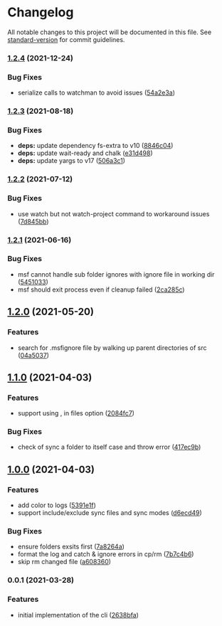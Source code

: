 # Changelog

All notable changes to this project will be documented in this file. See [standard-version](https://github.com/conventional-changelog/standard-version) for commit guidelines.

### [1.2.4](https://github.com/rocwind/msf-cli/compare/v1.2.3...v1.2.4) (2021-12-24)


### Bug Fixes

* serialize calls to watchman to avoid issues ([54a2e3a](https://github.com/rocwind/msf-cli/commit/54a2e3a1a38cad7c5f9ccda5165a613cba751fa3))

### [1.2.3](https://github.com/rocwind/msf-cli/compare/v1.2.2...v1.2.3) (2021-08-18)


### Bug Fixes

* **deps:** update dependency fs-extra to v10 ([8846c04](https://github.com/rocwind/msf-cli/commit/8846c04de55a5b4d4b34d100682937ea854083e6))
* **deps:** update wait-ready and chalk ([e31d498](https://github.com/rocwind/msf-cli/commit/e31d498993aa4295f1d2d58c7ba277920686707d))
* **deps:** update yargs to v17 ([506a3c1](https://github.com/rocwind/msf-cli/commit/506a3c142a5334add94657cc4c46241678f8df3b))

### [1.2.2](https://github.com/rocwind/msf-cli/compare/v1.2.1...v1.2.2) (2021-07-12)


### Bug Fixes

* use watch but not watch-project command to workaround issues ([7d845bb](https://github.com/rocwind/msf-cli/commit/7d845bb6da7e913bc218011da1fa7a8f8dd6badb))

### [1.2.1](https://github.com/rocwind/msf-cli/compare/v1.2.0...v1.2.1) (2021-06-16)


### Bug Fixes

* msf cannot handle sub folder ignores with ignore file in working dir ([5451033](https://github.com/rocwind/msf-cli/commit/5451033c4a71e6da7d1efb2585fc53527652b6ef))
* msf should exit process even if cleanup failed ([2ca285c](https://github.com/rocwind/msf-cli/commit/2ca285c2ff17021e7609111ec17bf18fb8d5bd30))

## [1.2.0](https://github.com/rocwind/msf-cli/compare/v1.1.0...v1.2.0) (2021-05-20)


### Features

* search for .msfignore file by walking up parent directories of src ([04a5037](https://github.com/rocwind/msf-cli/commit/04a5037c8cab0d290782b607fcf8724229d4ab2e))

## [1.1.0](https://github.com/rocwind/msf-cli/compare/v1.0.0...v1.1.0) (2021-04-03)


### Features

* support using , in files option ([2084fc7](https://github.com/rocwind/msf-cli/commit/2084fc7601da4d08f3932fb267811bf9bfeb0999))


### Bug Fixes

* check of sync a folder to itself case and throw error ([417ec9b](https://github.com/rocwind/msf-cli/commit/417ec9b25315a6933999ae726c26c673f6db9411))

## [1.0.0](https://github.com/rocwind/msf-cli/compare/v0.0.1...v1.0.0) (2021-04-03)


### Features

* add color to logs ([5391e1f](https://github.com/rocwind/msf-cli/commit/5391e1fe8105b5fbc09c2a4e4608a3b591fc4981))
* support include/exclude sync files and sync modes ([d6ecd49](https://github.com/rocwind/msf-cli/commit/d6ecd49796fa7f0aa3efae08e78d7e07abcb3cbe))


### Bug Fixes

* ensure folders exsits first ([7a8264a](https://github.com/rocwind/msf-cli/commit/7a8264a9b583e862fee7cdfb913d49b379fdf87d))
* format the log and catch & ignore errors in cp/rm ([7b7c4b6](https://github.com/rocwind/msf-cli/commit/7b7c4b6c8177de8f019e38f56a1426bd26685110))
* skip rm changed file ([a608360](https://github.com/rocwind/msf-cli/commit/a60836052df87d0111896970446527587ffff417))

### 0.0.1 (2021-03-28)


### Features

* initial implementation of the cli ([2638bfa](https://github.com/rocwind/msf-cli/commit/2638bfa787506ad0d67ba836a1705aa850f76e07))
